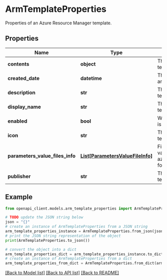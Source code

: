 # ArmTemplateProperties

Properties of an Azure Resource Manager template.

## Properties

Name | Type | Description | Notes
------------ | ------------- | ------------- | -------------
**contents** | **object** | The contents of the ARM template. | [optional] [readonly] 
**created_date** | **datetime** | The creation date of the armTemplate. | [optional] [readonly] 
**description** | **str** | The description of the ARM template. | [optional] [readonly] 
**display_name** | **str** | The display name of the ARM template. | [optional] [readonly] 
**enabled** | **bool** | Whether or not ARM template is enabled for use by lab user. | [optional] [readonly] 
**icon** | **str** | The URI to the icon of the ARM template. | [optional] [readonly] 
**parameters_value_files_info** | [**List[ParametersValueFileInfo]**](ParametersValueFileInfo.md) | File name and parameter values information from all azuredeploy.*.parameters.json for the ARM template. | [optional] [readonly] 
**publisher** | **str** | The publisher of the ARM template. | [optional] [readonly] 

## Example

```python
from openapi_client.models.arm_template_properties import ArmTemplateProperties

# TODO update the JSON string below
json = "{}"
# create an instance of ArmTemplateProperties from a JSON string
arm_template_properties_instance = ArmTemplateProperties.from_json(json)
# print the JSON string representation of the object
print(ArmTemplateProperties.to_json())

# convert the object into a dict
arm_template_properties_dict = arm_template_properties_instance.to_dict()
# create an instance of ArmTemplateProperties from a dict
arm_template_properties_from_dict = ArmTemplateProperties.from_dict(arm_template_properties_dict)
```
[[Back to Model list]](../README.md#documentation-for-models) [[Back to API list]](../README.md#documentation-for-api-endpoints) [[Back to README]](../README.md)


